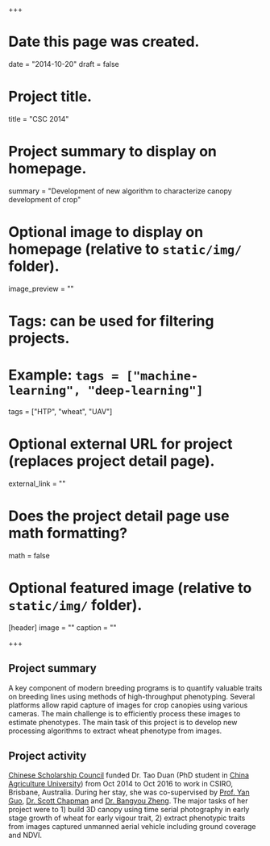 +++
# Date this page was created.
date = "2014-10-20"
draft = false
# Project title.
title = "CSC 2014"

# Project summary to display on homepage.
summary = "Development of new algorithm to characterize canopy development of crop"

# Optional image to display on homepage (relative to `static/img/` folder).
image_preview = ""

# Tags: can be used for filtering projects.
# Example: `tags = ["machine-learning", "deep-learning"]`
tags = ["HTP", "wheat", "UAV"]

# Optional external URL for project (replaces project detail page).
external_link = ""

# Does the project detail page use math formatting?
math = false

# Optional featured image (relative to `static/img/` folder).
[header]
image = ""
caption = ""

+++


## Project summary

A key component of modern breeding programs is to quantify valuable traits on breeding lines using methods of high-throughput phenotyping. Several platforms allow rapid capture of images for crop canopies using various cameras. The main challenge is to efficiently process these images to estimate phenotypes. The main task of this project is to develop new processing algorithms to extract wheat phenotype from images. 


## Project activity
[Chinese Scholarship Council](http://en.csc.edu.cn/) funded Dr. Tao Duan (PhD student in [China Agriculture University](http://www.cau.edu.cn/)) from Oct 2014 to Oct 2016 to work in CSIRO, Brisbane, Australia. During her stay, she was co-supervised by [Prof. Yan Guo](http://zihuan1.cau.edu.cn/art/2012/3/9/art_4420_105360.html), [Dr. Scott Chapman](http://people.csiro.au/C/S/Scott-Chapman) and [Dr. Bangyou Zheng](/). The major tasks of her project were to 1) build 3D canopy using time serial photography in early stage growth of wheat for early vigour trait, 2) extract phenotypic traits from images captured unmanned aerial vehicle including ground coverage and NDVI.  


